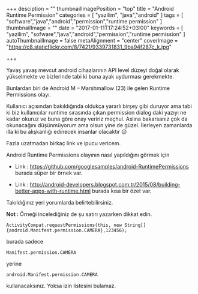 +++
desciption = ""
thumbnailImagePosition = "top"
title = "Android Runtime Permission"
categories = [
  "yazilim",
  "java","android"
]
tags = [
  "software","java","android","permission","runtime permission"
]
thumbnailImage = ""
date = "2017-01-11T17:24:52+03:00"
keywords = [
  "yazilim",
  "sofware","java","android","permission","runtime permission"
]
autoThumbnailImage = false
metaAlignment = "center"
coverImage = "https://c8.staticflickr.com/8/7421/9339731831_9ba94f287c_k.jpg"

+++

Yavaş yavaş mevcut android cihazlarının API level düzeyi doğal olarak yükselmekte ve bizlerinde tabi ki buna ayak uydurması gerekmekte.

Bunlardan biri de Android M – Marshmallow (23) ile  gelen Runtime Permissions olayı.

Kullanıcı açısından bakıldığında oldukça yararlı birşey gibi duruyor ama tabi ki biz kullanıcılar runtime sırasında çıkan permission dialog daki yazıyı ne kadar okuruz ve buna göre onay veririz meçhul. Aslına bakarsanız çok da okunacağını düşünmüyorum ama olsun yine de güzel. İlerleyen zamanlarda illa ki bu alışkanlığı edinecek insanlar olacaktır 😉

Fazla uzatmadan birkaç link ve ipucu vericem.

Android Runtime Permissions olayının nasıl yapıldığını görmek için

- Link : https://github.com/googlesamples/android-RuntimePermissions burada süper bir örnek var.

- Link : http://android-developers.blogspot.com.tr/2015/08/building-better-apps-with-runtime.html burada kısa bir özet var.

 

Takıldığınız yeri yorumlarda belirtebilirsiniz.

**Not :** Örneği incelediğiniz de şu satırı yazarken dikkat edin.

`ActivityCompat.requestPermissions(this, new String[]{android.Manifest.permission.CAMERA},123456);`

burada sadece

`Manifest.permission.CAMERA`

yerine

`android.Manifest.permission.CAMERA`

kullanacaksınız. Yoksa izin listesini bulamaz.

